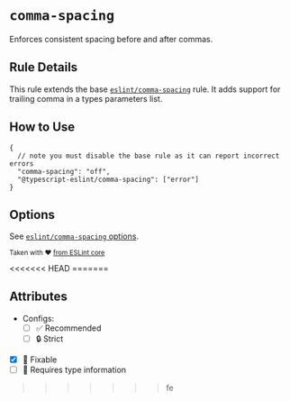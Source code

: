# `comma-spacing`

Enforces consistent spacing before and after commas.

## Rule Details

This rule extends the base [`eslint/comma-spacing`](https://eslint.org/docs/rules/comma-spacing) rule.
It adds support for trailing comma in a types parameters list.

## How to Use

```jsonc
{
  // note you must disable the base rule as it can report incorrect errors
  "comma-spacing": "off",
  "@typescript-eslint/comma-spacing": ["error"]
}
```

## Options

See [`eslint/comma-spacing` options](https://eslint.org/docs/rules/comma-spacing#options).

<sup>

Taken with ❤️ [from ESLint core](https://github.com/eslint/eslint/blob/main/docs/rules/comma-spacing.md)

</sup>
<<<<<<< HEAD
=======

## Attributes

- Configs:
  - [ ] ✅ Recommended
  - [ ] 🔒 Strict
- [x] 🔧 Fixable
- [ ] 💭 Requires type information
>>>>>>> fe
